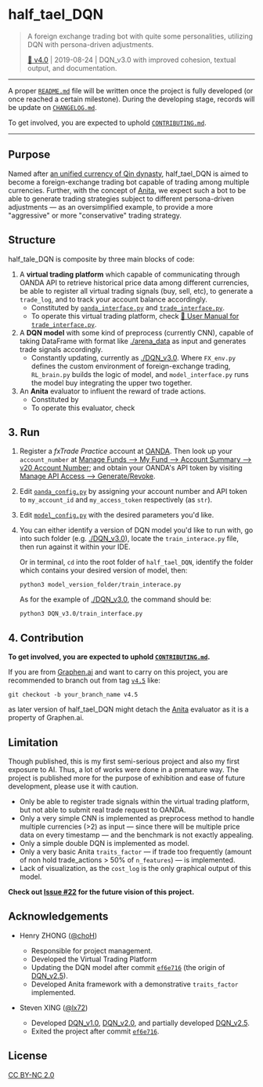 # half_tael_DQN
> A foreign exchange trading bot with quite some personalities, utilizing DQN with persona-driven adjustments.
>
> [📌 v4.0](https://github.com/choH/half_tael_DQN/releases/tag/v4.0) | 2019-08-24 | DQN_v3.0 with improved cohesion, textual output, and documentation.

---
A proper [`README.md`](https://github.com/choH/half_tael_DQN/blob/master/README.md) file will be written once the project is fully developed (or once reached a certain milestone). During the developing stage, records will be update on [`CHANGELOG.md`](https://github.com/choH/half_tael_DQN/blob/master/CHANGELOG.md).

To get involved, you are expected to uphold [`CONTRIBUTING.md`](https://github.com/choH/half_tael_DQN/blob/master/CONTRIBUTING.md).

---

## Purpose
Named after [an unified currency of Qin dynasty](https://en.wikipedia.org/wiki/Ban_Liang), half_tael_DQN is aimed to become a foreign-exchange trading bot capable of trading among multiple currencies. Further, with the concept of [Anita](https://www.graphen.ai/dev/anita/), we expect such a bot to be able to generate trading strategies subject to different persona-driven adjustments — as an oversimplified example, to provide a more "aggressive" or more "conservative" trading strategy.

## Structure

half_tale_DQN is composite by three main blocks of code:
1. A **virtual trading platform** which capable of communicating through OANDA API to retrieve historical price data among different currencies, be able to register all virtual trading signals (buy, sell, etc), to generate a `trade_log`, and to track your account balance accordingly.
    * Constituted by [`oanda_interface.py`](https://github.com/choH/half_tael_DQN/blob/master/oanda_interface.py) and [`trade_interface.py`](https://github.com/choH/half_tael_DQN/blob/master/trade_interface.py).
    * To operate this virtual trading platform, check [🔰 User Manual for `trade_interface.py`](https://github.com/choH/half_tael_DQN/blob/master/demo_and_manual/User%20Manual%20for%20%60trade_interface.py%60.md).
2. A **DQN model** with some kind of preprocess (currently CNN), capable of taking DataFrame with format like [./arena_data](https://github.com/choH/half_tael_DQN/tree/master/arena_data) as input and generates trade signals accordingly.
    * Constantly updating, currently as [./DQN_v3.0](https://github.com/choH/half_tael_DQN/tree/master/DQN_v3.0). Where `FX_env.py` defines the custom environment of foreign-exchange trading, `RL_brain.py` builds the logic of model, and `model_interface.py` runs the model buy integrating the upper two together.
3. An **Anita** evaluator to influent the reward of trade actions.
    * Constituted by
    * To operate this evaluator, check

## 3. Run

1. Register a *fxTrade Practice* account at [OANDA](https://www1.oanda.com/register/#/sign-up/demo). Then look up your `account_number` at [Manage Funds --> My Fund --> Account Summary --> v20 Account Number](https://www.oanda.com/demo-account/funding/); and obtain your OANDA's API token by visiting [Manage API Access --> Generate/Revoke](https://www.oanda.com/demo-account/tpa/personal_token).

2. Edit [`oanda_config.py`](https://github.com/choH/half_tael_DQN/blob/master/oanda_config.py) by assigning your account number and API token to `my_account_id` and `my_access_token` respectively (as `str`).


1. Edit [`model_config.py`](https://github.com/choH/half_tael_DQN/blob/master/model_config.py) with the desired parameters you'd like.


1. You can either identify a version of DQN model you'd like to run with, go into such folder (e.g. [./DQN_v3.0](https://github.com/choH/half_tael_DQN/tree/master/DQN_v3.0)), locate the `train_interace.py` file, then run against it within your IDE.

    Or in terminal, `cd` into the root folder of `half_tael_DQN`, identify the folder which contains your desired version of model, then:
    ```
    python3 model_version_folder/train_interace.py
    ```

    As for the example of [./DQN_v3.0](https://github.com/choH/half_tael_DQN/tree/master/DQN_v3.0), the command should be:
    ```
    python3 DQN_v3.0/train_interface.py  
    ```

## 4. Contribution

**To get involved, you are expected to uphold [`CONTRIBUTING.md`](https://github.com/choH/half_tael_DQN/blob/master/CONTRIBUTING.md).**

If you are from [Graphen.ai](https://www.graphen.ai) and want to carry on this project, you are recommended to branch out from tag [`v4.5`](https://github.com/choH/half_tael_DQN/releases/tag/v4.5) like:
```
git checkout -b your_branch_name v4.5
```
as later version of half_tael_DQN might detach the [Anita](https://github.com/choH/half_tael_DQN/tree/master/anita) evaluator as it is a property of Graphen.ai.


## Limitation

Though published, this is my first semi-serious project and also my first exposure to AI. Thus, a lot of works were done in a premature way. The project is published more for the purpose of exhibition and ease of future development, please use it with caution.

* Only be able to register trade signals within the virtual trading platform, but not able to submit real trade request to OANDA.
* Only a very simple CNN is implemented as preprocess method to handle multiple currencies (>2) as input — since there will be multiple price data on every timestamp — and the benchmark is not exactly appealing.
* Only a simple double DQN is implemented as model.
* Only a very basic Anita `traits_factor` — if trade too frequently (amount of non hold trade_actions > 50% of `n_features`) — is implemented.
* Lack of visualization, as the `cost_log` is the only graphical output of this model.

**Check out [Issue #22](https://github.com/choH/half_tael_DQN/issues/22) for the future vision of this project.**

## Acknowledgements

* Henry ZHONG ([@choH](https://github.com/choH))
    * Responsible for project management.
    * Developed the Virtual Trading Platform
    * Updating the DQN model after commit [`ef6e716`](https://github.com/choH/half_tael_DQN/commit/ef6e716af132541a0720bcb456f602c4f13cba06) (the origin of [DQN_v2.5](https://github.com/choH/half_tael_DQN/tree/master/legacy_ref/legacy_DQN/DQN_v2.5)).
    * Developed Anita framework with a demonstrative `traits_factor` implemented.

* Steven XING ([@lx72](https://github.com/lx72))
    * Developed [DQN_v1.0](https://github.com/choH/half_tael_DQN/tree/master/legacy_ref/legacy_DQN/DQN_v1.0), [DQN_v2.0](https://github.com/choH/half_tael_DQN/tree/master/legacy_ref/legacy_DQN/DQN_v2.0), and partially developed [DQN_v2.5](https://github.com/choH/half_tael_DQN/tree/master/legacy_ref/legacy_DQN/DQN_v2.5).
    * Exited the project after commit [`ef6e716`](https://github.com/choH/half_tael_DQN/commit/ef6e716af132541a0720bcb456f602c4f13cba06).


## License

[CC BY-NC 2.0](https://github.com/choH/half_tael_DQN/blob/master/LICENSE.md)